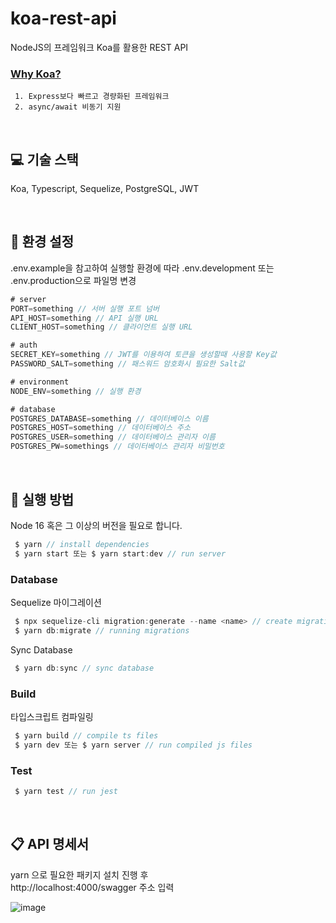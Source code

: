 # koa-rest-api

NodeJS의 프레임워크 Koa를 활용한 REST API <br />

### [Why Koa?](https://koajs.com/)

```plain
 1. Express보다 빠르고 경량화된 프레임워크
 2. async/await 비동기 지원
```

<br />

## 💻 기술 스택

Koa, Typescript, Sequelize, PostgreSQL, JWT

<br />

## 🔖 환경 설정

.env.example을 참고하여 실행할 환경에 따라 .env.development 또는 .env.production으로 파일명 변경

```javascript
# server
PORT=something // 서버 실행 포트 넘버
API_HOST=something // API 실행 URL
CLIENT_HOST=something // 클라이언트 실행 URL

# auth
SECRET_KEY=something // JWT를 이용하여 토큰을 생성할때 사용할 Key값
PASSWORD_SALT=something // 패스워드 암호화시 필요한 Salt값

# environment
NODE_ENV=something // 실행 환경

# database
POSTGRES_DATABASE=something // 데이터베이스 이름
POSTGRES_HOST=something // 데이터베이스 주소
POSTGRES_USER=something // 데이터베이스 관리자 이름
POSTGRES_PW=somethings // 데이터베이스 관리자 비밀번호
```

<br />

## 📌 실행 방법

Node 16 혹은 그 이상의 버전을 필요로 합니다.

```javascript
 $ yarn // install dependencies
 $ yarn start 또는 $ yarn start:dev // run server
```

### Database

Sequelize 마이그레이션

```javascript
 $ npx sequelize-cli migration:generate --name <name> // create migration file using sequelize cli
 $ yarn db:migrate // running migrations
```

Sync Database

```javascript
 $ yarn db:sync // sync database
```

### Build

타입스크립트 컴파일링

```javascript
 $ yarn build // compile ts files
 $ yarn dev 또는 $ yarn server // run compiled js files
```

### Test

```javascript
 $ yarn test // run jest
```

<br />

## 📋 API 명세서

yarn 으로 필요한 패키지 설치 진행 후 <br />
http://localhost:4000/swagger 주소 입력

![image](https://user-images.githubusercontent.com/81504356/157035380-dd245673-7fd9-4ae1-9afc-8319a9035c71.png)
